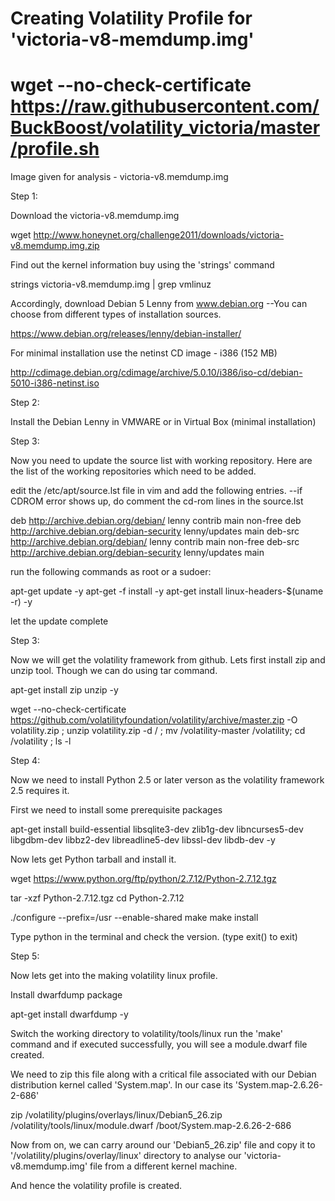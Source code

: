 # Creating Volatility Profile for 'victoria-v8-memdump.img'

# wget --no-check-certificate https://raw.githubusercontent.com/BuckBoost/volatility_victoria/master/profile.sh

Image given for analysis - victoria-v8.memdump.img

Step 1:

Download the victoria-v8.memdump.img

wget http://www.honeynet.org/challenge2011/downloads/victoria-v8.memdump.img.zip

Find out the kernel information buy using the 'strings' command

strings victoria-v8.memdump.img | grep vmlinuz

Accordingly, download Debian 5 Lenny from www.debian.org
--You can choose from different types of installation sources.

https://www.debian.org/releases/lenny/debian-installer/

For minimal installation use the netinst CD image - i386 (152 MB)

http://cdimage.debian.org/cdimage/archive/5.0.10/i386/iso-cd/debian-5010-i386-netinst.iso

Step 2:

Install the Debian Lenny in VMWARE or in Virtual Box (minimal installation)

Step 3:

Now you need to update the source list with working repository. Here are the list of the working repositories which need to be added.

edit the /etc/apt/source.lst file in vim and add the following entries.
--if CDROM error shows up, do comment the cd-rom lines in the source.lst

deb http://archive.debian.org/debian/ lenny contrib main non-free
deb http://archive.debian.org/debian-security lenny/updates main
deb-src http://archive.debian.org/debian/ lenny contrib main non-free
deb-src http://archive.debian.org/debian-security lenny/updates main

run the following commands as root or a sudoer:

apt-get update -y
apt-get -f install -y
apt-get install linux-headers-$(uname -r) -y

let the update complete 

Step 3:

Now we will get the volatility framework from github. 
Lets first install zip and unzip tool. Though we can do using tar command.

apt-get install zip unzip -y

wget --no-check-certificate https://github.com/volatilityfoundation/volatility/archive/master.zip -O volatility.zip ; unzip volatility.zip -d / ; mv /volatility-master /volatility; cd /volatility ; ls -l

Step 4:

Now we need to install Python 2.5 or later verson as the volatility framework 2.5 requires it. 

First we need to install some prerequisite packages

apt-get install build-essential libsqlite3-dev zlib1g-dev libncurses5-dev libgdbm-dev libbz2-dev libreadline5-dev libssl-dev libdb-dev -y

Now lets get Python tarball and install it.

wget https://www.python.org/ftp/python/2.7.12/Python-2.7.12.tgz

tar -xzf Python-2.7.12.tgz
cd Python-2.7.12

./configure --prefix=/usr --enable-shared
make
make install

Type python in the terminal and check the version. (type exit() to exit)

Step 5:

Now lets get into the making volatility linux profile.

Install dwarfdump package  

apt-get install dwarfdump -y

Switch the working directory to volatility/tools/linux
run the 'make' command and if executed successfully, you will see a module.dwarf file created.

We need to zip this file along with a critical file associated with our Debian distribution kernel called 'System.map'. In our case its 'System.map-2.6.26-2-686'

zip /volatility/plugins/overlays/linux/Debian5_26.zip /volatility/tools/linux/module.dwarf /boot/System.map-2.6.26-2-686

Now from on, we can carry around our 'Debian5_26.zip' file and copy it to '/volatility/plugins/overlay/linux' directory to analyse our 'victoria-v8.memdump.img' file from a different kernel machine. 

And hence the volatility profile is created.


 

 
